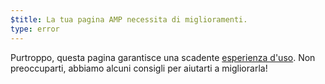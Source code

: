 ```yaml
---
$title: La tua pagina AMP necessita di miglioramenti.
type: error
---
```


Purtroppo, questa pagina garantisce una scadente [esperienza d'uso](https://developers.google.com/search/docs/guides/page-experience). Non preoccuparti, abbiamo alcuni consigli per aiutarti a migliorarla!
